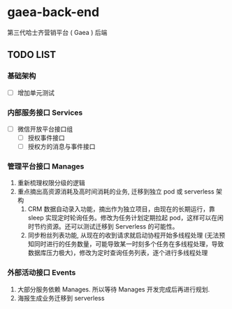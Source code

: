 # gaea-back-end
第三代哈士齐营销平台 ( Gaea ) 后端

## TODO LIST

### 基础架构
 - [ ] 增加单元测试

### 内部服务接口 Services
 - [ ] 微信开放平台接口组
    - [ ] 授权事件接口
    - [ ] 授权方的消息与事件接口

### 管理平台接口 Manages
1. 重新梳理权限分级的逻辑
1. 重点摘出高资源消耗及高时间消耗的业务, 迁移到独立 pod 或 serverless 架构
    1. CRM 数据自动录入功能，摘出作为独立项目，由现在的长期运行，靠 sleep 实现定时轮询任务。修改为任务计划定期拉起 pod，这样可以在闲时节约资源。还可以测试迁移到 Serverless 的可能性。
    1. 同步粉丝列表功能, 从现在的收到请求就启动协程开始多线程处理 (无法预知同时进行的任务数量，可能导致某一时刻多个任务在多线程处理，导致数据库压力极大)，修改为定时查询任务列表，逐个进行多线程处理

### 外部活动接口 Events
1. 大部分服务依赖 Manages. 所以等待 Manages 开发完成后再进行规划.
1. 海报生成业务迁移到 serverless
